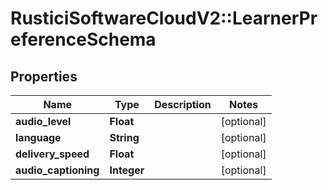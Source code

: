 # RusticiSoftwareCloudV2::LearnerPreferenceSchema

## Properties
Name | Type | Description | Notes
------------ | ------------- | ------------- | -------------
**audio_level** | **Float** |  | [optional] 
**language** | **String** |  | [optional] 
**delivery_speed** | **Float** |  | [optional] 
**audio_captioning** | **Integer** |  | [optional] 



